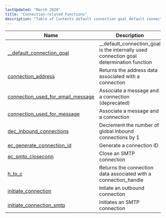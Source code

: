 ```yaml
---
lastUpdated: "March 2020"
title: "Connection-related Functions"
description: "Table of Contents default connection goal default connection goal is the internally used connection goal determination function connection address Returns the address data associated with a connection connection used for email message Associate a message and a connection deprecated connection used for message Associate a message and a connection dec..."
---
```



| Name                                                                                                                              | Description                                                                             |
|-----------------------------------------------------------------------------------------------------------------------------------|-----------------------------------------------------------------------------------------|
| [__default_connection_goal](/momentum/3/3-api/apis-default-connection-goal)                 | __default_connection_goal is the internally used connection goal determination function |
| [connection_address](/momentum/3/3-api/apis-connection-address)                               | Returns the address data associated with a connection                                   |
| [connection_used_for_email_message](/momentum/3/3-api/apis-connection-used-for-email-message) | Associate a message and a connection (deprecated)                                       |
| [connection_used_for_message](/momentum/3/3-api/apis-connection-used-for-message)             | Associate a message and a connection                                                    |
| [dec_inbound_connections](/momentum/3/3-api/apis-dec-inbound-connections)                     | Decrement the number of global inbound connections by 1                                 |
| [ec_generate_connection_id](/momentum/3/3-api/apis-ec-generate-connection-id)                 | Generate a connection ID                                                                |
| [ec_smtp_closeconn](/momentum/3/3-api/apis-ec-smtp-closeconn)                                 | Close an SMTP connection                                                                |
| [h_to_c](/momentum/3/3-api/apis-h-to-c)                                                       | Returns the connection data associated with a connection_handle                         |
| [initiate_connection](/momentum/3/3-api/apis-initiate-connection)                             | Intiate an outbound connection                                                          |
| [initiate_connection_smtp](/momentum/3/3-api/apis-initiate-connection-smtp)                   | initiates an SMTP connection                                                            |
